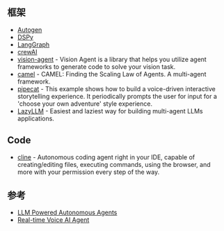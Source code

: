 ## 框架

- [Autogen](https://github.com/microsoft/autogen)
- [DSPy](https://github.com/stanfordnlp/dspy)
- [LangGraph](https://www.langchain.com/langgraph)
- [crewAI](https://github.com/crewAIInc/crewAI)
- [vision-agent](https://github.com/landing-ai/vision-agent) - Vision Agent is a library that helps you utilize agent frameworks to generate code to solve your vision task. 
- [camel](https://github.com/camel-ai/camel) - CAMEL: Finding the Scaling Law of Agents. A multi-agent framework.
- [pipecat](https://github.com/pipecat-ai/pipecat) - This example shows how to build a voice-driven interactive storytelling experience. It periodically prompts the user for input for a 'choose your own adventure' style experience. 
- [LazyLLM](https://github.com/LazyAGI/LazyLLM) - Easiest and laziest way for building multi-agent LLMs applications.

## Code

- [cline](https://github.com/cline/cline) - Autonomous coding agent right in your IDE, capable of creating/editing files, executing commands, using the browser, and more with your permission every step of the way.

## 参考

- [LLM Powered Autonomous Agents](https://lilianweng.github.io/posts/2023-06-23-agent/)
- [Real-time Voice AI Agent](https://github.com/CerebriumAI/examples/tree/master/18-realtime-voice-agent)